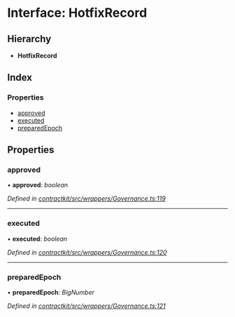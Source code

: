 # Interface: HotfixRecord

## Hierarchy

* **HotfixRecord**

## Index

### Properties

* [approved](_contractkit_src_wrappers_governance_.hotfixrecord.md#approved)
* [executed](_contractkit_src_wrappers_governance_.hotfixrecord.md#executed)
* [preparedEpoch](_contractkit_src_wrappers_governance_.hotfixrecord.md#preparedepoch)

## Properties

###  approved

• **approved**: *boolean*

*Defined in [contractkit/src/wrappers/Governance.ts:119](https://github.com/celo-org/celo-monorepo/blob/master/packages/contractkit/src/wrappers/Governance.ts#L119)*

___

###  executed

• **executed**: *boolean*

*Defined in [contractkit/src/wrappers/Governance.ts:120](https://github.com/celo-org/celo-monorepo/blob/master/packages/contractkit/src/wrappers/Governance.ts#L120)*

___

###  preparedEpoch

• **preparedEpoch**: *BigNumber*

*Defined in [contractkit/src/wrappers/Governance.ts:121](https://github.com/celo-org/celo-monorepo/blob/master/packages/contractkit/src/wrappers/Governance.ts#L121)*
